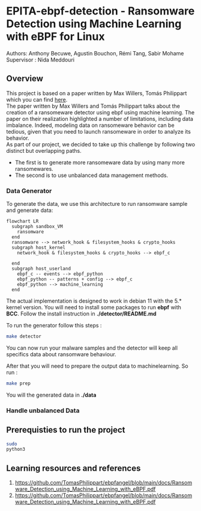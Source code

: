 # EPITA-ebpf-detection - Ransomware Detection using Machine Learning with eBPF for Linux

Authors: Anthony Becuwe, Agustin Bouchon, Rémi Tang, Sabir Mohame
Supervisor : Nida Meddouri

## Overview

This project is based on a paper written by 
Max Willers, Tomás Philippart which you can find [here](https://github.com/TomasPhilippart/ebpfangel/blob/main/docs/Ransomware_Detection_using_Machine_Learning_with_eBPF.pdf).  
The paper written by Max Willers and Tomás Philippart talks about the creation of a ransomeware detector using ebpf using machine learning. The paper on their realization highlighted a number of limitations, including data imbalance. Indeed, modeling data on ransomeware behavior can be tedious, given that you need to launch ransomeware in order to analyze its behavior.  
As part of our project, we decided to take up this challenge by following two distinct but overlapping paths.

- The first is to generate more ransomeware data by using many more ransomewares.
- The second is to use unbalanced data management methods.

### Data Generator

To generate the data, we use this architecture to run ransomware sample and generate data:

```mermaid
flowchart LR
  subgraph sandbox_VM
    ransomware
  end
  ransomware --> network_hook & filesystem_hooks & crypto_hooks
  subgraph host_kernel
    network_hook & filesystem_hooks & crypto_hooks --> ebpf_c

  end
  subgraph host_userland
    ebpf_c -- events --> ebpf_python
    ebpf_python -- patterns + config --> ebpf_c
    ebpf_python --> machine_learning
  end
```

The actual implementation is designed to work in debian 11 with the 5.* kernel version. You will need to install some packages to run **ebpf** with **BCC**. Follow the install instruction in **./detector/README.md**
  
To run the generator follow this steps :

```bash
make detector
```
You can now run your malware samples and the detector will keep all specifics data about ransomware behaviour.  

After that you will need to prepare the output data to machinelearning. 
So run :

```bash
make prep
```

You will the generated data in **./data**

### Handle unbalanced Data

## Prerequisties to run the project

```bash
sudo
python3
```

## Learning resources and references

1. https://github.com/TomasPhilippart/ebpfangel/blob/main/docs/Ransomware_Detection_using_Machine_Learning_with_eBPF.pdf
2. https://github.com/TomasPhilippart/ebpfangel/blob/main/docs/Ransomware_Detection_using_Machine_Learning_with_eBPF.pdf
